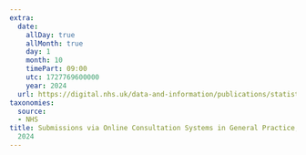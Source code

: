```yaml
---
extra:
  date:
    allDay: true
    allMonth: true
    day: 1
    month: 10
    timePart: 09:00
    utc: 1727769600000
    year: 2024
  url: https://digital.nhs.uk/data-and-information/publications/statistical/submissions-via-online-consultation-systems-in-general-practice/september-2024
taxonomies:
  source:
  - NHS
title: Submissions via Online Consultation Systems in General Practice, September
  2024
---
```

